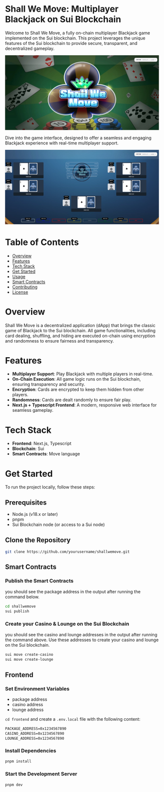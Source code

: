 # Shall We Move: Multiplayer Blackjack on Sui Blockchain

Welcome to Shall We Move, a fully on-chain multiplayer Blackjack game implemented on the Sui blockchain. This project leverages the unique features of the Sui blockchain to provide secure, transparent, and decentralized gameplay.

![Shall We Move Landing Page](images/landing.jpg)

Dive into the game interface, designed to offer a seamless and engaging Blackjack experience with real-time multiplayer support.

![Shall We Move Game Page](images/game.jpg)



# Table of Contents

- [Overview](#overview)
- [Features](#features)
- [Tech Stack](#tech-stack)
- [Get Started](#get-started)
- [Usage](#usage)
- [Smart Contracts](#smart-contracts)
- [Contributing](#contributing)
- [License](#license)

# Overview

Shall We Move is a decentralized application (dApp) that brings the classic game of Blackjack to the Sui blockchain. All game functionalities, including card dealing, shuffling, and hiding are executed on-chain using encryption and randomness to ensure fairness and transparency.

# Features

- **Multiplayer Support**: Play Blackjack with multiple players in real-time.
- **On-Chain Execution**: All game logic runs on the Sui blockchain, ensuring transparency and security.
- **Encryption**: Cards are encrypted to keep them hidden from other players.
- **Randomness**: Cards are dealt randomly to ensure fair play.
- **Next.js + Typescript Frontend**: A modern, responsive web interface for seamless gameplay.

# Tech Stack

- **Frontend**: Next.js, Typescript
- **Blockchain**: Sui
- **Smart Contracts**: Move language

# Get Started

To run the project locally, follow these steps:

## Prerequisites

- Node.js (v18.x or later)
- pnpm
- Sui Blockchain node (or access to a Sui node)

## Clone the Repository

```bash
git clone https://github.com/yourusername/shallwemove.git
```

## Smart Contracts

### Publish the Smart Contracts
you should see the package address in the output after running the command below.
```bash
cd shallwemove
sui publish
```

### Create your Casino & Lounge on the Sui Blockchain
you should see the casino and lounge addresses in the output after running the command above. Use these addresses to create your casino and lounge on the Sui blockchain.
```bash
sui move create-casino
sui move create-lounge
```

## Frontend

### Set Environment Variables
- package address
- casino address
- lounge address

`cd frontend` and create a `.env.local` file with the following content:
```
PACKAGE_ADDRESS=0x1234567890
CASINO_ADDRESS=0x1234567890
LOUNGE_ADDRESS=0x1234567890
```

### Install Dependencies
```bash
pnpm install
```

### Start the Development Server
```bash
pnpm dev
```
